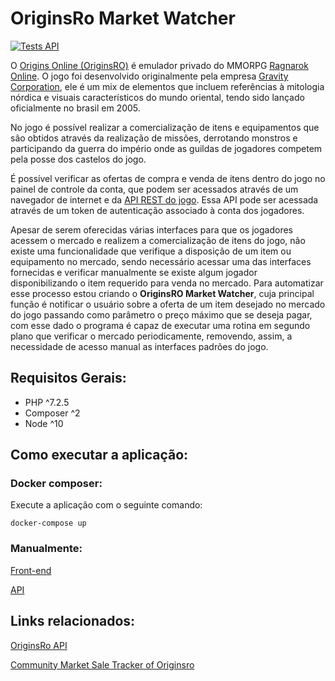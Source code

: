 # OriginsRo Market Watcher
[![Tests API](https://github.com/joao-salomao/originsro-market-watcher/actions/workflows/tests-api.yml/badge.svg?branch=main)](https://github.com/joao-salomao/originsro-market-watcher/actions/workflows/tests-api.yml)

O [Origins Online (OriginsRO)](https://originsro.org) é emulador privado do MMORPG [Ragnarok Online](https://pt.wikipedia.org/wiki/Ragnar%C3%B6k_Online). O jogo foi desenvolvido originalmente pela empresa [Gravity Corporation](https://pt.wikipedia.org/wiki/Gravity_Corporation), ele é um mix de elementos que incluem referências à mitologia nórdica e visuais característicos do mundo oriental, tendo sido lançado oficialmente no brasil em 2005.

No jogo é possível realizar a comercialização de itens e equipamentos que são obtidos através da realização de missões, derrotando monstros e participando da guerra do império onde as guildas de jogadores competem pela posse dos castelos do jogo.

É possível verificar as ofertas de compra e venda de itens dentro do jogo no painel de controle da conta, que podem ser acessados através de um navegador de internet e da [API REST do jogo](https://gitlab.com/originsro/originsro/tree/master/doc/api). Essa API pode ser acessada através de um token de autenticação associado à conta dos jogadores.

Apesar de serem oferecidas várias interfaces para que os jogadores acessem o mercado e realizem a comercialização de itens do jogo, não existe uma funcionalidade que verifique a disposição de um item ou equipamento no mercado, sendo necessário acessar uma das interfaces fornecidas e verificar manualmente se existe algum jogador disponibilizando o item requerido para venda no mercado. Para automatizar esse processo estou criando o **OriginsRO Market Watcher**, cuja principal função é notificar o usuário sobre a oferta de um item desejado no mercado do jogo passando como parâmetro o preço máximo que se deseja pagar, com esse dado o programa é capaz de executar uma rotina em segundo plano que verificar o mercado periodicamente, removendo, assim, a necessidade de acesso manual as interfaces padrões do jogo. 

## Requisitos Gerais:

-   PHP ^7.2.5
-   Composer ^2
-   Node ^10

## Como executar a aplicação:

### Docker composer:
Execute a aplicação com o seguinte comando:
```
docker-compose up
```

### Manualmente:

[Front-end](https://github.com/joao-salomao/originsro-market-watcher/tree/main/front-end)

[API](https://github.com/joao-salomao/originsro-market-watcher/tree/main/api)


## Links relacionados:

[OriginsRo API](https://gitlab.com/originsro/originsro/tree/master/doc/api)

[Community Market Sale Tracker of Originsro](http://www.originsro-market.de)
